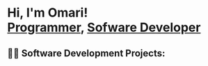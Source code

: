 <h1>Hi, I'm Omari! <br/><a href="https://github.com/omariksmith">Programmer</a>, <a href="https://www.linkedin.com/in/joshmadakor/">Sofware Developer</a>
<h2>👨‍💻 Software Development Projects:</h2>




<!--
**joshmadakor1/joshmadakor1** is a ✨ _special_ ✨ repository because its `README.md` (this file) appears on your GitHub profile.

Here are some ideas to get you started:

- 🔭 I’m currently working on ...
- 🌱 I’m currently learning ...
- 👯 I’m looking to collaborate on ...
- 🤔 I’m looking for help with ...
- 💬 Ask me about ...
- 📫 How to reach me: ...
- 😄 Pronouns: ...
- ⚡ Fun fact: ...
-->
